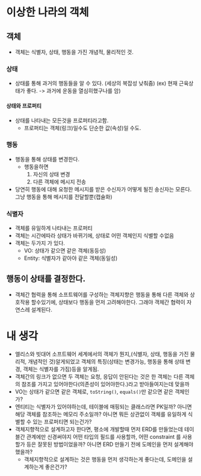 # 이상한 나라의 객체

## 객체
- 객체는 식별자, 상태, 행동을 가진 개념적, 물리적인 것.

### 상태
- 상태를 통해 과거의 행동들을 알 수 있다. (세상의 복잡성 낮춰줌)  (ex) 현재 근육상태가 좋다. -> 과거에 운동을 열심히했구나를 암)

#### 상태와 프로퍼티
- 상태를 나타내는 모든것을 프로퍼티라고함.
    - 프로퍼티는 객체(링크)일수도 단순한 값(속성)일 수도.

### 행동
- 행동을 통해 상태를 변경한다.
    - 행동을하면
        1. 자신의 상태 변경
        2. 다른 객체에 메시지 전송
- 당연히 행동에 대해 요청한 메시지를 받은 수신자가 어떻게 될진 송신자는 모른다. 그냥 행동을 통해 메시지를 전달할뿐(캡슐화)

### 식별자
- 객체를 유일하게 나타내는 프로퍼티
- 객체는 시간에따라 상태가 바뀌기에, 상태로 어떤 객체인지 식별할 수없음
- 객체는 두가지 가 있다.
    - VO: 상태가 같으면 같은 객체(동등성)
    - Entity: 식별자가 같아야 같은 객체(동일성)

## 행동이 상태를 결정한다.
- 객체간 협력을 통해 소프트웨어를 구성하는 객체지향은 행동을 통해 다른 객체와 상호작용 할수있기에, 상태보다 행동을 먼저 고려해야한다. 그래야 객체간 협력이 자연스레 설계된다.

# 내 생각
- 엘리스와 빗대어 소프트웨어 세계에서의 객체가 뭔지,(식별자, 상태, 행동을 가진 물리적, 개념적인 것)알게되었고 객체의 특징(상태는 변경가능, 행동을 통해 상태 변경, 객체는 식별자를 가짐)등을 알게됨.
- 객체간의 링크가 없으면 두 객체는 요청, 응답이 안된다는 것은 한 객체는 다른 객체의 참조를 가지고 있어야한다(의존성이 있어야한다.)라고 받아들여지는데 맞을까
- VO는 상태가 같으면 같은 객체로,  `toString()`, `equals()`만 같으면 같은 객체인가?
- 엔티티는 식별자가 있어야하는데, 테이블에 매핑되는 클래스라면 PK일까? 아니면 해당 객체를 참조하는 메모리 주소일까? 아니면 뭐든 상관없이 객체를 유일하게 식별할 수 있는 프로퍼티면 되는건가?
- 객체지향적으로 설계하고자 한다면, 평소에 개발할때 먼저 ERD를 만들었는데 테이블간 관계에만 신경써야지 어떤 타입의 필드를 사용할까, 어떤 constraint 를 사용할가 등은 잘못된 방법이었을까? 아니면 ERD 만들기 전에 도메인을 먼저 설계해야했을까?
    - 객체지향적으로 설계하는 것은 행동을 먼저 생각하는게 좋다는데, 도메인을 설계하는게 좋은건가?
